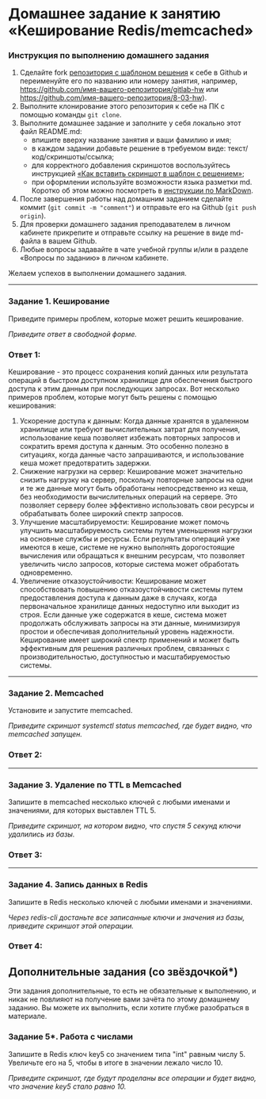 # Домашнее задание к занятию «Кеширование Redis/memcached»

### Инструкция по выполнению домашнего задания

1. Сделайте fork [репозитория c шаблоном решения](https://github.com/netology-code/sys-pattern-homework) к себе в Github и переименуйте его по названию или номеру занятия, например, https://github.com/имя-вашего-репозитория/gitlab-hw или https://github.com/имя-вашего-репозитория/8-03-hw).
2. Выполните клонирование этого репозитория к себе на ПК с помощью команды `git clone`.
3. Выполните домашнее задание и заполните у себя локально этот файл README.md:
   - впишите вверху название занятия и ваши фамилию и имя;
   - в каждом задании добавьте решение в требуемом виде: текст/код/скриншоты/ссылка;
   - для корректного добавления скриншотов воспользуйтесь инструкцией [«Как вставить скриншот в шаблон с решением»](https://github.com/netology-code/sys-pattern-homework/blob/main/screen-instruction.md);
   - при оформлении используйте возможности языка разметки md. Коротко об этом можно посмотреть в [инструкции по MarkDown](https://github.com/netology-code/sys-pattern-homework/blob/main/md-instruction.md).
4. После завершения работы над домашним заданием сделайте коммит (`git commit -m "comment"`) и отправьте его на Github (`git push origin`).
5. Для проверки домашнего задания преподавателем в личном кабинете прикрепите и отправьте ссылку на решение в виде md-файла в вашем Github.
6. Любые вопросы задавайте в чате учебной группы и/или в разделе «Вопросы по заданию» в личном кабинете.

Желаем успехов в выполнении домашнего задания.

---

### Задание 1. Кеширование 

Приведите примеры проблем, которые может решить кеширование. 

*Приведите ответ в свободной форме.*

### Ответ 1:
Кеширование - это процесс сохранения копий данных или результата операций в быстром доступном хранилище для обеспечения быстрого доступа к этим данным при последующих запросах. Вот несколько примеров проблем, которые могут быть решены с помощью кеширования:
1. Ускорение доступа к данным: Когда данные хранятся в удаленном хранилище или требуют вычислительных затрат для получения, использование кеша позволяет избежать повторных запросов и сократить время доступа к данным. Это особенно полезно в ситуациях, когда данные часто запрашиваются, и использование кеша может предотвратить задержки.
2. Снижение нагрузки на сервер: Кеширование может значительно снизить нагрузку на сервер, поскольку повторные запросы на одни и те же данные могут быть обработаны непосредственно из кеша, без необходимости вычислительных операций на сервере. Это позволяет серверу более эффективно использовать свои ресурсы и обрабатывать более широкий спектр запросов.
3. Улучшение масштабируемости: Кеширование может помочь улучшить масштабируемость системы путем уменьшения нагрузки на основные службы и ресурсы. Если результаты операций уже имеются в кеше, системе не нужно выполнять дорогостоящие вычисления или обращаться к внешним ресурсам, что позволяет увеличить число запросов, которые система может обработать одновременно.
4. Увеличение отказоустойчивости: Кеширование может способствовать повышению отказоустойчивости системы путем предоставления доступа к данным даже в случаях, когда первоначальное хранилище данных недоступно или выходит из строя. Если данные уже содержатся в кеше, система может продолжать обслуживать запросы на эти данные, минимизируя простои и обеспечивая дополнительный уровень надежности.
Кеширование имеет широкий спектр применений и может быть эффективным для решения различных проблем, связанных с производительностью, доступностью и масштабируемостью системы.

---

### Задание 2. Memcached

Установите и запустите memcached.

*Приведите скриншот systemctl status memcached, где будет видно, что memcached запущен.*

### Ответ 2:


---

### Задание 3. Удаление по TTL в Memcached

Запишите в memcached несколько ключей с любыми именами и значениями, для которых выставлен TTL 5. 

*Приведите скриншот, на котором видно, что спустя 5 секунд ключи удалились из базы.*

### Ответ 3:

---

### Задание 4. Запись данных в Redis

Запишите в Redis несколько ключей с любыми именами и значениями. 

*Через redis-cli достаньте все записанные ключи и значения из базы, приведите скриншот этой операции.*

### Ответ 4:

## Дополнительные задания (со звёздочкой*)
Эти задания дополнительные, то есть не обязательные к выполнению, и никак не повлияют на получение вами зачёта по этому домашнему заданию. Вы можете их выполнить, если хотите глубже разобраться в материале.

### Задание 5*. Работа с числами 

Запишите в Redis ключ key5 со значением типа "int" равным числу 5. Увеличьте его на 5, чтобы в итоге в значении лежало число 10.  

*Приведите скриншот, где будут проделаны все операции и будет видно, что значение key5 стало равно 10.*
